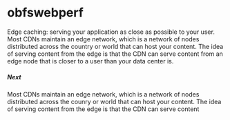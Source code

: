# obfswebperf
Edge caching: serving your application as close as possible to your user.
Most CDNs maintain an edge network, which is a network of nodes distributed across the country or world
that can host your content. The idea of serving content from the edge is that the CDN can serve content from
an edge node that is closer to a user than your data center is.


##### Next
Most CDNs maintain an edge network, which is a network of nodes distributed across the counry or world that can host
your content.
The idea of serving content from the edge is that the CDN can serve content

